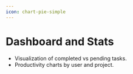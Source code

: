 ```yaml
---
icon: chart-pie-simple
---
```


# Dashboard and Stats

* Visualization of completed vs pending tasks.
* Productivity charts by user and project.
